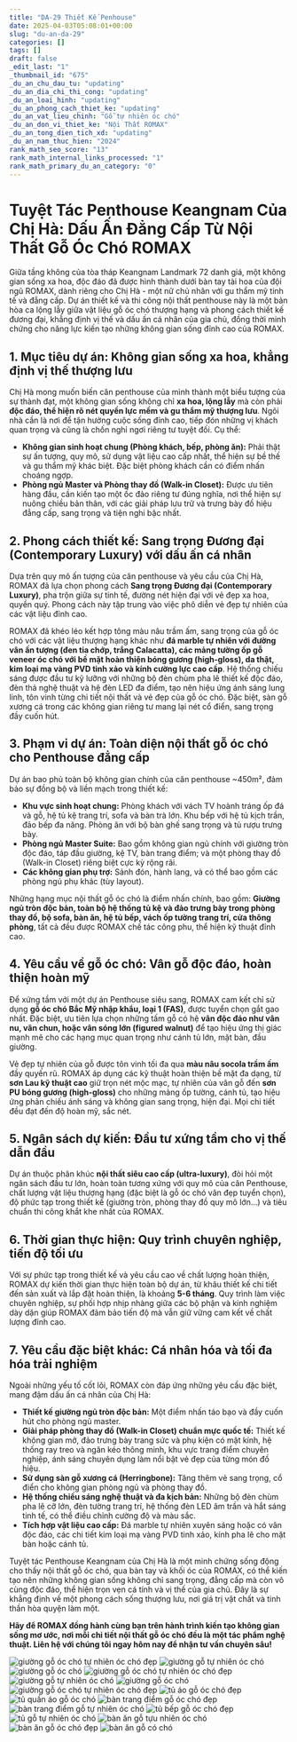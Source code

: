 ```yaml
---
title: "DA-29 Thiết Kế Penhouse"
date: 2025-04-03T05:08:01+00:00
slug: "du-an-da-29"
categories: []
tags: []
draft: false
_edit_last: "1"
_thumbnail_id: "675"
_du_an_chu_dau_tu: "updating"
_du_an_dia_chi_thi_cong: "updating"
_du_an_loai_hinh: "updating"
_du_an_phong_cach_thiet_ke: "updating"
_du_an_vat_lieu_chinh: "Gỗ tự nhiên óc chó"
_du_an_don_vi_thiet_ke: "Nội Thất ROMAX"
_du_an_tong_dien_tich_xd: "updating"
_du_an_nam_thuc_hien: "2024"
rank_math_seo_score: "13"
rank_math_internal_links_processed: "1"
rank_math_primary_du_an_category: "0"
---
```

# Tuyệt Tác Penthouse Keangnam Của Chị Hà: Dấu Ấn Đẳng Cấp Từ Nội Thất Gỗ Óc Chó ROMAX

Giữa tầng không của tòa tháp Keangnam Landmark 72 danh giá, một không gian sống xa hoa, độc đáo đã được hình thành dưới bàn tay tài hoa của đội ngũ ROMAX, dành riêng cho Chị Hà - một nữ chủ nhân với gu thẩm mỹ tinh tế và đẳng cấp. Dự án thiết kế và thi công nội thất penthouse này là một bản hòa ca lộng lẫy giữa vật liệu gỗ óc chó thượng hạng và phong cách thiết kế đương đại, khẳng định vị thế và dấu ấn cá nhân của gia chủ, đồng thời minh chứng cho năng lực kiến tạo những không gian sống đỉnh cao của ROMAX.



## 1. Mục tiêu dự án: Không gian sống xa hoa, khẳng định vị thế thượng lưu

Chị Hà mong muốn biến căn penthouse của mình thành một biểu tượng của sự thành đạt, một không gian sống không chỉ **xa hoa, lộng lẫy** mà còn phải **độc đáo, thể hiện rõ nét quyền lực mềm và gu thẩm mỹ thượng lưu**. Ngôi nhà cần là nơi để tận hưởng cuộc sống đỉnh cao, tiếp đón những vị khách quan trọng và cũng là chốn nghỉ ngơi riêng tư tuyệt đối. Cụ thể:

* **Không gian sinh hoạt chung (Phòng khách, bếp, phòng ăn):** Phải thật sự ấn tượng, quy mô, sử dụng vật liệu cao cấp nhất, thể hiện sự bề thế và gu thẩm mỹ khác biệt. Đặc biệt phòng khách cần có điểm nhấn choáng ngợp.
* **Phòng ngủ Master và Phòng thay đồ (Walk-in Closet):** Được ưu tiên hàng đầu, cần kiến tạo một ốc đảo riêng tư đúng nghĩa, nơi thể hiện sự nuông chiều bản thân, với các giải pháp lưu trữ và trưng bày đồ hiệu đẳng cấp, sang trọng và tiện nghi bậc nhất.

## 2. Phong cách thiết kế: Sang trọng Đương đại (Contemporary Luxury) với dấu ấn cá nhân

Dựa trên quy mô ấn tượng của căn penthouse và yêu cầu của Chị Hà, ROMAX đã lựa chọn phong cách **Sang trọng Đương đại (Contemporary Luxury)**, pha trộn giữa sự tinh tế, đường nét hiện đại với vẻ đẹp xa hoa, quyền quý. Phong cách này tập trung vào việc phô diễn vẻ đẹp tự nhiên của các vật liệu đỉnh cao.

ROMAX đã khéo léo kết hợp tông màu nâu trầm ấm, sang trọng của gỗ óc chó với các vật liệu thượng hạng khác như **đá marble tự nhiên với đường vân ấn tượng (đen tia chớp, trắng Calacatta), các mảng tường ốp gỗ veneer óc chó với bề mặt hoàn thiện bóng gương (high-gloss), da thật, kim loại mạ vàng PVD tinh xảo và kính cường lực cao cấp**. Hệ thống chiếu sáng được đầu tư kỹ lưỡng với những bộ đèn chùm pha lê thiết kế độc đáo, đèn thả nghệ thuật và hệ đèn LED đa điểm, tạo nên hiệu ứng ánh sáng lung linh, tôn vinh từng chi tiết nội thất và vẻ đẹp của gỗ óc chó. Đặc biệt, sàn gỗ xương cá trong các không gian riêng tư mang lại nét cổ điển, sang trọng đầy cuốn hút.



## 3. Phạm vi dự án: Toàn diện nội thất gỗ óc chó cho Penthouse đẳng cấp

Dự án bao phủ toàn bộ không gian chính của căn penthouse ~450m², đảm bảo sự đồng bộ và liền mạch trong thiết kế:

* **Khu vực sinh hoạt chung:** Phòng khách với vách TV hoành tráng ốp đá và gỗ, hệ tủ kệ trang trí, sofa và bàn trà lớn. Khu bếp với hệ tủ kịch trần, đảo bếp đa năng. Phòng ăn với bộ bàn ghế sang trọng và tủ rượu trưng bày.
* **Phòng ngủ Master Suite:** Bao gồm không gian ngủ chính với giường tròn độc đáo, táp đầu giường, kệ TV, bàn trang điểm; và một phòng thay đồ (Walk-in Closet) riêng biệt cực kỳ rộng rãi.
* **Các không gian phụ trợ:** Sảnh đón, hành lang, và có thể bao gồm các phòng ngủ phụ khác (tùy layout).

Những hạng mục nội thất gỗ óc chó là điểm nhấn chính, bao gồm: **Giường ngủ tròn độc bản, toàn bộ hệ thống tủ kệ và đảo trưng bày trong phòng thay đồ, bộ sofa, bàn ăn, hệ tủ bếp, vách ốp tường trang trí, cửa thông phòng**, tất cả đều được ROMAX chế tác công phu, thể hiện kỹ thuật đỉnh cao.

## 4. Yêu cầu về gỗ óc chó: Vân gỗ độc đáo, hoàn thiện hoàn mỹ

Để xứng tầm với một dự án Penthouse siêu sang, ROMAX cam kết chỉ sử dụng **gỗ óc chó Bắc Mỹ nhập khẩu, loại 1 (FAS)**, được tuyển chọn gắt gao nhất. Đặc biệt, ưu tiên lựa chọn những tấm gỗ có hệ **vân độc đáo như vân nu, vân chun, hoặc vân sóng lớn (figured walnut)** để tạo hiệu ứng thị giác mạnh mẽ cho các hạng mục quan trọng như cánh tủ lớn, mặt bàn, đầu giường.

Vẻ đẹp tự nhiên của gỗ được tôn vinh tối đa qua **màu nâu socola trầm ấm** đầy quyến rũ. ROMAX áp dụng các kỹ thuật hoàn thiện bề mặt đa dạng, từ **sơn Lau kỹ thuật cao** giữ trọn nét mộc mạc, tự nhiên của vân gỗ đến **sơn PU bóng gương (high-gloss)** cho những mảng ốp tường, cánh tủ, tạo hiệu ứng phản chiếu ánh sáng và không gian sang trọng, hiện đại. Mọi chi tiết đều đạt đến độ hoàn mỹ, sắc nét.



## 5. Ngân sách dự kiến: Đầu tư xứng tầm cho vị thế dẫn đầu

Dự án thuộc phân khúc **nội thất siêu cao cấp (ultra-luxury)**, đòi hỏi một ngân sách đầu tư lớn, hoàn toàn tương xứng với quy mô của căn Penthouse, chất lượng vật liệu thượng hạng (đặc biệt là gỗ óc chó vân đẹp tuyển chọn), độ phức tạp trong thiết kế (giường tròn, phòng thay đồ quy mô lớn...) và tiêu chuẩn thi công khắt khe nhất của ROMAX.

## 6. Thời gian thực hiện: Quy trình chuyên nghiệp, tiến độ tối ưu

Với sự phức tạp trong thiết kế và yêu cầu cao về chất lượng hoàn thiện, ROMAX dự kiến thời gian thực hiện toàn bộ dự án, từ khâu thiết kế chi tiết đến sản xuất và lắp đặt hoàn thiện, là khoảng **5-6 tháng**. Quy trình làm việc chuyên nghiệp, sự phối hợp nhịp nhàng giữa các bộ phận và kinh nghiệm dày dặn giúp ROMAX đảm bảo tiến độ mà vẫn giữ vững cam kết về chất lượng đỉnh cao.

## 7. Yêu cầu đặc biệt khác: Cá nhân hóa và tối đa hóa trải nghiệm

Ngoài những yếu tố cốt lõi, ROMAX còn đáp ứng những yêu cầu đặc biệt, mang đậm dấu ấn cá nhân của Chị Hà:

* **Thiết kế giường ngủ tròn độc bản:** Một điểm nhấn táo bạo và đầy cuốn hút cho phòng ngủ master.
* **Giải pháp phòng thay đồ (Walk-in Closet) chuẩn mực quốc tế:** Thiết kế không gian mở, đảo trưng bày trang sức và phụ kiện có mặt kính, hệ thống ray treo và ngăn kéo thông minh, khu vực trang điểm chuyên nghiệp, ánh sáng chuyên dụng làm nổi bật vẻ đẹp của từng món đồ hiệu.
* **Sử dụng sàn gỗ xương cá (Herringbone):** Tăng thêm vẻ sang trọng, cổ điển cho không gian phòng ngủ và phòng thay đồ.
* **Hệ thống chiếu sáng nghệ thuật và đa kịch bản:** Những bộ đèn chùm pha lê cỡ lớn, đèn tường trang trí, hệ thống đèn LED âm trần và hắt sáng tinh tế, có thể điều chỉnh cường độ và màu sắc.
* **Tích hợp vật liệu cao cấp:** Đá marble tự nhiên xuyên sáng hoặc có vân độc đáo, các chi tiết kim loại mạ vàng PVD tinh xảo, kính pha lê cho mặt bàn hoặc cánh tủ.

Tuyệt tác Penthouse Keangnam của Chị Hà là một minh chứng sống động cho thấy nội thất gỗ óc chó, qua bàn tay và khối óc của ROMAX, có thể kiến tạo nên những không gian sống không chỉ sang trọng, đẳng cấp mà còn vô cùng độc đáo, thể hiện trọn vẹn cá tính và vị thế của gia chủ. Đây là sự khẳng định về một phong cách sống thượng lưu, nơi giá trị vật chất và tinh thần hòa quyện làm một.

**Hãy để ROMAX đồng hành cùng bạn trên hành trình kiến tạo không gian sống mơ ước, nơi mỗi chi tiết nội thất gỗ óc chó đều là một tác phẩm nghệ thuật. Liên hệ với chúng tôi ngay hôm nay để nhận tư vấn chuyên sâu!**

![giường gỗ óc chó tự nhiên óc chó đẹp](https://romax.vn/wp-content/uploads/2025/03/giuong-go-oc-cho-gg29-29-1280x1024.webp)
![giường gỗ tự nhiên óc chó](https://romax.vn/wp-content/uploads/2025/03/giuong-go-oc-cho-gg29-28-1280x1024.webp)
![giường gỗ óc chó](https://romax.vn/wp-content/uploads/2025/03/giuong-go-oc-cho-gg29-34-1280x1024.webp)
![giường gỗ óc chó tự nhiên óc chó đẹp](https://romax.vn/wp-content/uploads/2025/03/giuong-go-oc-cho-gg29-33-1280x1024.webp)
![giường gỗ tự nhiên óc chó](https://romax.vn/wp-content/uploads/2025/03/giuong-go-oc-cho-gg29-32-1280x1024.webp)
![giường gỗ óc chó](https://romax.vn/wp-content/uploads/2025/03/giuong-go-oc-cho-gg29-31-1280x1024.webp)
![giường gỗ óc chó tự nhiên óc chó đẹp](https://romax.vn/wp-content/uploads/2025/03/giuong-go-oc-cho-gg29-30-1280x1024.webp)
![tủ áo gỗ óc chó đẹp](https://romax.vn/wp-content/uploads/2025/03/tu-quan-ao-go-oc-cho-tqa29-8-1280x1024.webp)
![tủ quần áo gỗ óc chó](https://romax.vn/wp-content/uploads/2025/03/tu-quan-ao-go-oc-cho-tqa29-7-1280x996.webp)
![bàn trang điểm gỗ óc chó đẹp](https://romax.vn/wp-content/uploads/2025/03/ban-trang-diem-go-oc-cho-btd29-7-1280x1024.webp)
![bàn trang điểm gỗ tự nhiên óc chó](https://romax.vn/wp-content/uploads/2025/03/ban-trang-diem-go-oc-cho-btd29-6-1280x1024.webp)
![tủ bếp gỗ óc chó đẹp](https://romax.vn/wp-content/uploads/2025/03/tu-bep-go-oc-cho-tb29-2-1280x726.webp)
![tủ gỗ tự nhiên óc chó](https://romax.vn/wp-content/uploads/2025/03/tu-bep-go-oc-cho-tb29-1-1280x726.webp)
![bàn ăn gỗ tựu nhiên óc chó](https://romax.vn/wp-content/uploads/2025/03/ban-an-go-oc-cho-ba29-3-1280x731.webp)
![bàn ăn gỗ óc chó đẹp](https://romax.vn/wp-content/uploads/2025/03/ban-an-go-oc-cho-ba29-2-1280x726.webp)
![bàn ăn gỗ có chó](https://romax.vn/wp-content/uploads/2025/03/ban-an-go-oc-cho-ba29-1-1280x726.webp)